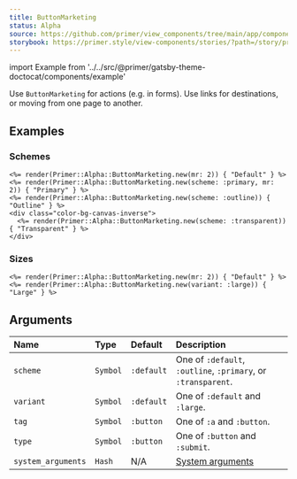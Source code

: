 ```yaml
---
title: ButtonMarketing
status: Alpha
source: https://github.com/primer/view_components/tree/main/app/components/primer/button_marketing_component.rb
storybook: https://primer.style/view-components/stories/?path=/story/primer-button-marketing-component
---
```


import Example from '../../src/@primer/gatsby-theme-doctocat/components/example'

<!-- Warning: AUTO-GENERATED file, do not edit. Add code comments to your Ruby instead <3 -->

Use `ButtonMarketing` for actions (e.g. in forms). Use links for destinations, or moving from one page to another.

## Examples

### Schemes

<Example src="<button type='button' data-view-component='true' class='btn-mktg mr-2'>Default</button><button type='button' data-view-component='true' class='btn-mktg btn-primary-mktg mr-2'>Primary</button><button type='button' data-view-component='true' class='btn-mktg btn-outline-mktg'>Outline</button><div class='color-bg-canvas-inverse'>  <button type='button' data-view-component='true' class='btn-mktg btn-transparent'>Transparent</button></div>" />

```erb
<%= render(Primer::Alpha::ButtonMarketing.new(mr: 2)) { "Default" } %>
<%= render(Primer::Alpha::ButtonMarketing.new(scheme: :primary, mr: 2)) { "Primary" } %>
<%= render(Primer::Alpha::ButtonMarketing.new(scheme: :outline)) { "Outline" } %>
<div class="color-bg-canvas-inverse">
  <%= render(Primer::Alpha::ButtonMarketing.new(scheme: :transparent)) { "Transparent" } %>
</div>
```

### Sizes

<Example src="<button type='button' data-view-component='true' class='btn-mktg mr-2'>Default</button><button type='button' data-view-component='true' class='btn-mktg btn-large-mktg'>Large</button>" />

```erb
<%= render(Primer::Alpha::ButtonMarketing.new(mr: 2)) { "Default" } %>
<%= render(Primer::Alpha::ButtonMarketing.new(variant: :large)) { "Large" } %>
```

## Arguments

| Name | Type | Default | Description |
| :- | :- | :- | :- |
| `scheme` | `Symbol` | `:default` | One of `:default`, `:outline`, `:primary`, or `:transparent`. |
| `variant` | `Symbol` | `:default` | One of `:default` and `:large`. |
| `tag` | `Symbol` | `:button` | One of `:a` and `:button`. |
| `type` | `Symbol` | `:button` | One of `:button` and `:submit`. |
| `system_arguments` | `Hash` | N/A | [System arguments](/system-arguments) |
